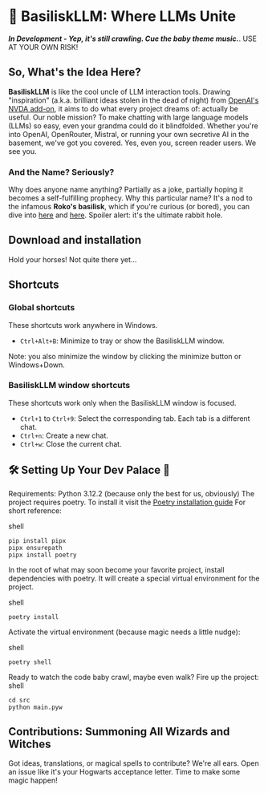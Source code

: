 # 🐍 BasiliskLLM: Where LLMs Unite

***In Development - Yep, it's still crawling. Cue the baby theme music.***. USE AT YOUR OWN RISK!

## So, What's the Idea Here?
**BasiliskLLM** is like the cool uncle of LLM interaction tools. Drawing "inspiration" (a.k.a. brilliant ideas stolen in the dead of night) from [OpenAI's NVDA add-on](https://github.com/aaclause/nvda-OpenAI/), it aims to do what every project dreams of: actually be useful. Our noble mission? To make chatting with large language models (LLMs) so easy, even your grandma could do it blindfolded. Whether you're into OpenAI, OpenRouter, Mistral, or running your own secretive AI in the basement, we've got you covered. Yes, even you, screen reader users. We see you.

### And the Name? Seriously?
Why does anyone name anything? Partially as a joke, partially hoping it becomes a self-fulfilling prophecy. Why this particular name? It's a nod to the infamous **Roko's basilisk**, which if you're curious (or bored), you can dive into [here](https://en.wikipedia.org/wiki/Roko%27s_basilisk) and [here](https://www.lesswrong.com/tag/rokos-basilisk). Spoiler alert: it's the ultimate rabbit hole.

## Download and installation
Hold your horses! Not quite there yet...

## Shortcuts

### Global shortcuts

These shortcuts work anywhere in Windows.

- `Ctrl+Alt+B`: Minimize to tray or show the BasiliskLLM window.

Note: you also minimize the window by clicking the minimize button or Windows+Down.

### BasiliskLLM window shortcuts

These shortcuts work only when the BasiliskLLM window is focused.

- `Ctrl+1` to `Ctrl+9`: Select the corresponding tab. Each tab is a different chat.
- `Ctrl+n`: Create a new chat.
- `Ctrl+w`: Close the current chat.

## 🛠 Setting Up Your Dev Palace 🏰

Requirements: Python 3.12.2 (because only the best for us, obviously)
The project requires poetry. To install it visit the [Poetry installation guide](https://python-poetry.org/docs/#ci-recommendations)
For short reference:

shell
```
pip install pipx
pipx ensurepath
pipx install poetry
```

In the root of what may soon become your favorite project, install dependencies with poetry. It will create a special virtual environment for the project.

shell
```
poetry install
```
Activate the virtual environment (because magic needs a little nudge):

shell
```
poetry shell
```

Ready to watch the code baby crawl, maybe even walk? Fire up the project:
shell
```
cd src
python main.pyw
```

## Contributions: Summoning All Wizards and Witches

Got ideas, translations, or magical spells to contribute? We're all ears. Open an issue like it's your Hogwarts acceptance letter. Time to make some magic happen!
